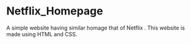 # Netflix_Homepage
A simple website having similar homage that of Netflix . This website is made using HTML and CSS.
